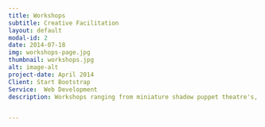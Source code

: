 ```yaml
---
title: Workshops
subtitle: Creative Facilitation
layout: default
modal-id: 2
date: 2014-07-18
img: workshops-page.jpg
thumbnail: workshops.jpg
alt: image-alt
project-date: April 2014
Client: Start Bootstrap
Service:  Web Development
description: Workshops ranging from miniature shadow puppet theatre's, to life drawing in Trafalgar square. Facilitating creativity for as many people as possible.


---
```

